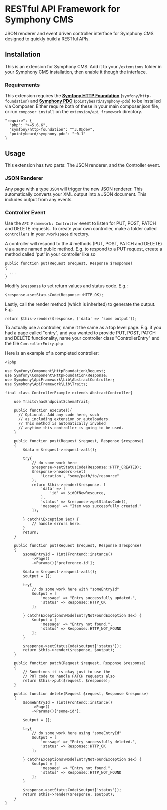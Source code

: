 # RESTful API Framework for Symphony CMS

JSON renderer and event driven controller interface for Symphony CMS designed to quickly build a RESTful APIs.

## Installation

This is an extension for Symphony CMS. Add it to your `/extensions` folder in your Symphony CMS installation, then enable it though the interface.

### Requirements

This extension requires the **[Symfony HTTP Foundation](https://github.com/symfony/http-foundation)** (`symfony/http-foundation`) and **[Symphony PDO](https://github.com/pointybeard/symphony-pdo)** (`pointybeard/symphony-pdo`) to be installed via Composer. Either require both of these in your main composer.json file, or run `composer install` on the `extension/api_framework` directory.

    "require": {
      "php": ">=5.6.6",
      "symfony/http-foundation": "^3.0@dev",
      "pointybeard/symphony-pdo": "~0.1"
    }

## Usage

This extension has two parts: The JSON renderer, and the Controller event.

### JSON Renderer

Any page with a type `JSON` will trigger the new JSON renderer. This automatically converts your XML output into a JSON document. This includes output from any events.

### Controller Event

Use the `API Framework: Controller` event to listen for PUT, POST, PATCH and DELETE requests. To create your own controller, make a folder called `controllers` in your `/workspace` directory.

A controller will respond to the 4 methods (PUT, POST, PATCH and DELETE) via a same named public method. E.g. to respond to a PUT request, create a method called 'put' in your controller like so

    public function put(Request $request, Response $response)
    {
      ...
    }

Modify `$response` to set return values and status code. E.g.:

    $response->setStatusCode(Response::HTTP_OK);

Lastly, call the render method (which is inherited) to generate the output. E.g.

    return $this->render($response, ['data' => 'some output']);

To actually use a controller, name it the same as a top level page. E.g. if you had a page called "entry", and you wanted to provide PUT, POST, PATCH and DELETE functionality, name your controller class "ControllerEntry" and the file `ControllerEntry.php`

Here is an example of a completed controller:

    <?php

    use Symfony\Component\HttpFoundation\Request;
    use Symfony\Component\HttpFoundation\Response;
    use Symphony\ApiFramework\Lib\AbstractController;
    use Symphony\ApiFramework\Lib\Traits;

    final class ControllerExample extends AbstractController{

        use Traits\hasEndpointSchemaTrait;

        public function execute(){
          // Optional. Add any code here, such
          // as including extension or autoloaders.
          // This method is automatically invoked
          // anytime this controller is going to be used.
        }

        public function post(Request $request, Response $response)
        {
            $data = $request->request->all();

            try{
                // do some work here
                $response->setStatusCode(Response::HTTP_CREATED);
                $response->headers->set(
                    'Location', "some/path/to/resource"
                );
                return $this->render($response, [
                    'data' => [
                        'id' => $idOfNewResource,
                    ],
                    'status' => $response->getStatusCode(),
                    'message' => "Item was successfully created."
                ]);

            } catch(\Exception $ex) {
                // handle errors here.
            }
            return;
        }

        public function put(Request $request, Response $response)
        {
            $someEntryId = (int)Frontend::instance()
                ->Page()
                ->Params()['preference-id'];

            $data = $request->request->all();
            $output = [];

            try{
                // do some work here with "someEntryId"
                $output = [
                    'message' => "Entry successfully updated.",
                    'status' => Response::HTTP_OK
                ];

            } catch(Exceptions\ModelEntryNotFoundException $ex) {
                $output = [
                    'message' => "Entry not found.",
                    'status' => Response::HTTP_NOT_FOUND
                ];
            }

            $response->setStatusCode($output['status']);
            return $this->render($response, $output);
        }

        public function patch(Request $request, Response $response)
        {
            // Sometimes it is okay just to use the
            // PUT code to handle PATCH requests also
            return $this->put($request, $response);
        }

        public function delete(Request $request, Response $response)
        {
            $someEntryId = (int)Frontend::instance()
                ->Page()
                ->Params()['some-id'];

            $output = [];

            try{
                // do some work here using "someEntryId"
                $output = [
                    'message' => "Entry successfully deleted.",
                    'status' => Response::HTTP_OK
                ];

            } catch(Exceptions\ModelEntryNotFoundException $ex) {
                $output = [
                    'message' => "Entry not found.",
                    'status' => Response::HTTP_NOT_FOUND
                ];
            }

            $response->setStatusCode($output['status']);
            return $this->render($response, $output);
        }
    }
